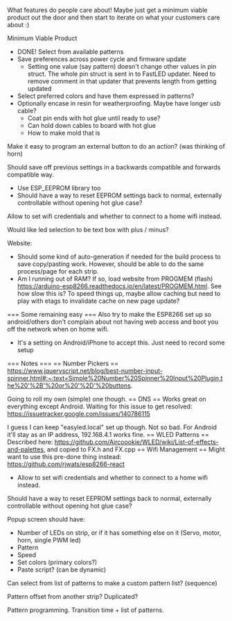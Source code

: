 What features do people care about! Maybe just get a minimum viable product out the door and then start to iterate on what your customers care about :)

Minimum Viable Product
  * DONE! Select from available patterns
  * Save preferences across power cycle and firmware update
     * Setting one value (say pattern) doesn't change other values in pin struct. The whole pin struct is sent in to FastLED updater. Need to remove comment in that updater
     that prevents length from getting updated
  * Select preferred colors and have them expressed in patterns?
  * Optionally encase in resin for weatherproofing. Maybe have longer usb cable? 
    * Coat pin ends with hot glue until ready to use?
    * Can hold down cables to board with hot glue
    * How to make mold that is 



Make it easy to program an external button to do an action? (was thinking of horn)

Should save off previous settings in a backwards compatible and forwards compatible way.
  * Use ESP_EEPROM library too
  * Should have a way to reset EEPROM settings back to normal, externally 
controllable without opening hot glue case?

Allow to set wifi credentials and whether to connect to a home wifi instead.

Would like led selection to be text box with plus / minus?


Website:
  * Should some kind of auto-generation if needed for the build process to save copy/pasting work. However, should be able to do the same process/page for each strip.
  * Am I running out of RAM? If so, load <static> website from PROGMEM (flash) https://arduino-esp8266.readthedocs.io/en/latest/PROGMEM.html. See how slow this is?  To speed things up, maybe allow caching but need to play with etags to invalidate cache on new page update?

=== Some remaining easy ===
Also try to make the ESP8266 set up so android/others don't complain about not having web access and boot you off the network when on home wifi.
  * It's a setting on Android/iPhone to accept this. Just need to record some setup


=== Notes ===
== Number Pickers ==
https://www.jqueryscript.net/blog/best-number-input-spinner.html#:~:text=Simple%20Number%20Spinner%20Input%20Plugin,the%20'%2B'%20or%20'%2D'%20buttons.

Going to roll my own (simple) one though.
== DNS ==
Works great on everything except Android. Waiting for this issue to get resolved: https://issuetracker.google.com/issues/140786115

I guess I can keep "easyled.local" set up though. Not so bad. For Android it'll stay as an IP address, 192.168.4.1 works fine.
== WLED Patterns ==
Described here: https://github.com/Aircoookie/WLED/wiki/List-of-effects-and-palettes, and copied to FX.h and FX.cpp
== Wifi Management ==
Might want to use this pre-done thing instead: https://github.com/rjwats/esp8266-react
  * Allow to set wifi credentials and whether to connect to a home wifi instead.

Should have a way to reset EEPROM settings back to normal, externally controllable without opening hot glue case?

Popup screen should have:
  * Number of LEDs on strip, or if it has something else on it (Servo, motor, horn, single PWM led)
  * Pattern
  * Speed
  * Set colors (primary colors?)
  * Paste script? (can be dynamic)

Can select from list of patterns to make a custom pattern list? (sequence)

Pattern offset from another strip? Duplicated?

Pattern programming. Transition time + list of patterns.
